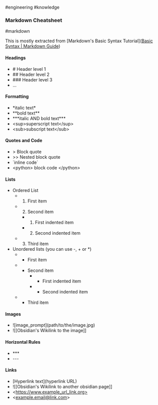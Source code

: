 #engineering #knowledge

### Markdown Cheatsheet
#markdown

This is mostly extracted from [Markdown's Basic Syntax Tutorial]([Basic Syntax | Markdown Guide](https://www.markdownguide.org/basic-syntax))

#### Headings
- \# Header level 1
- \## Header level 2
- \### Header level 3
- ...

#### Formatting
- \*italic text*
- \*\*bold text**
- \*\*\*italic AND bold text***
- \<sup>superscript text\</sup>
- \<sub>subscript text\</sub>

#### Quotes and Code
- \> Block quote
- \>\> Nested block quote
- \`inline code\`
- \<python> block code \</python>

#### Lists
- Ordered List
	- 1. First item
	- 2. Second item
		- 1. First indented item
		- 2. Second indented item
	- 3. Third item
- Unordered lists (you can use -, + or *)
	- - First item
	- - Second item
		- - First indented item
		- - Second indented item
	- - Third item

#### Images
- \!\[image_prompt](path/to/the/image.jpg)
- \!\[\[Obsidian's Wikilink to the image]]

#### Horizontal Rules
- \***
- \---

#### Links
- \[Hyperlink text](hyperlink URL)
- \!\[\[Obsidian's Wikilink to another obsidian page]]
- \<https://www.example_url_link.org>
- \<example.email@link.com>


